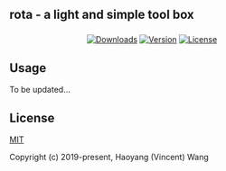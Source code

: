 ## rota - a light and simple tool box
### 

<p align="center">
  <a href="https://npmcharts.com/compare/rota?minimal=true"><img src="https://img.shields.io/npm/dm/rota.svg" alt="Downloads"></a>
  <a href="https://www.npmjs.com/package/rota"><img src="https://img.shields.io/npm/v/rota.svg" alt="Version"></a>
  <a href="https://www.npmjs.com/package/rota"><img src="https://img.shields.io/npm/l/rota.svg" alt="License"></a>
</p>

## Usage

To be updated...

## License

[MIT](http://opensource.org/licenses/MIT)

Copyright (c) 2019-present, Haoyang (Vincent) Wang
